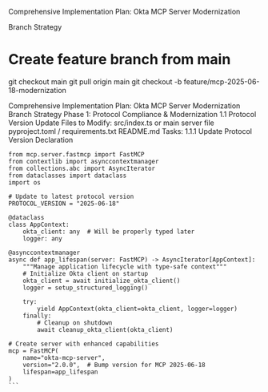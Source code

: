 Comprehensive Implementation Plan: Okta MCP Server Modernization

Branch Strategy

# Create feature branch from main
git checkout main
git pull origin main
git checkout -b feature/mcp-2025-06-18-modernization


Comprehensive Implementation Plan: Okta MCP Server Modernization
Branch Strategy
Phase 1: Protocol Compliance & Modernization
1.1 Protocol Version Update
Files to Modify:
src/index.ts or main server file
pyproject.toml / requirements.txt
README.md
Tasks:
1.1.1 Update Protocol Version Declaration
````
from mcp.server.fastmcp import FastMCP
from contextlib import asynccontextmanager
from collections.abc import AsyncIterator
from dataclasses import dataclass
import os

# Update to latest protocol version
PROTOCOL_VERSION = "2025-06-18"

@dataclass
class AppContext:
    okta_client: any  # Will be properly typed later
    logger: any

@asynccontextmanager
async def app_lifespan(server: FastMCP) -> AsyncIterator[AppContext]:
    """Manage application lifecycle with type-safe context"""
    # Initialize Okta client on startup
    okta_client = await initialize_okta_client()
    logger = setup_structured_logging()
    
    try:
        yield AppContext(okta_client=okta_client, logger=logger)
    finally:
        # Cleanup on shutdown
        await cleanup_okta_client(okta_client)

# Create server with enhanced capabilities
mcp = FastMCP(
    name="okta-mcp-server",
    version="2.0.0",  # Bump version for MCP 2025-06-18
    lifespan=app_lifespan
)
```